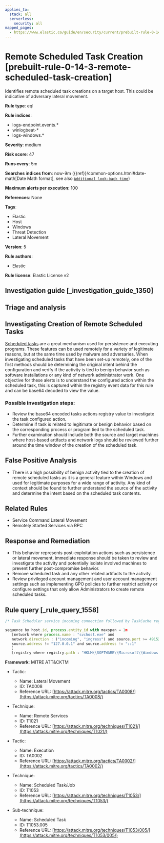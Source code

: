 ```yaml
---
applies_to:
  stack: all
  serverless:
    security: all
mapped_pages:
  - https://www.elastic.co/guide/en/security/current/prebuilt-rule-0-14-3-remote-scheduled-task-creation.html
---
```


# Remote Scheduled Task Creation [prebuilt-rule-0-14-3-remote-scheduled-task-creation]

Identifies remote scheduled task creations on a target host. This could be indicative of adversary lateral movement.

**Rule type**: eql

**Rule indices**:

* logs-endpoint.events.*
* winlogbeat-*
* logs-windows.*

**Severity**: medium

**Risk score**: 47

**Runs every**: 5m

**Searches indices from**: now-9m ({{ref}}/common-options.html#date-math[Date Math format], see also [`Additional look-back time`](docs-content://solutions/security/detect-and-alert/create-detection-rule.md#rule-schedule))

**Maximum alerts per execution**: 100

**References**: None

**Tags**:

* Elastic
* Host
* Windows
* Threat Detection
* Lateral Movement

**Version**: 5

**Rule authors**:

* Elastic

**Rule license**: Elastic License v2

## Investigation guide [_investigation_guide_1350]

## Triage and analysis

## Investigating Creation of Remote Scheduled Tasks

[Scheduled tasks](https://docs.microsoft.com/en-us/windows/win32/taskschd/about-the-task-scheduler) are a great mechanism used for persistence and executing programs. These features can
be used remotely for a variety of legitimate reasons, but at the same time used by malware and adversaries.
When investigating scheduled tasks that have been set-up remotely, one of the first methods should be determining the
original intent behind the configuration and verify if the activity is tied to benign behavior such as software installations or any kind
of network administrator work. One objective for these alerts is to understand the configured action within the scheduled
task, this is captured within the registry event data for this rule and can be base64 decoded to view the value.

### Possible investigation steps:
- Review the base64 encoded tasks actions registry value to investigate the task configured action.
- Determine if task is related to legitimate or benign behavior based on the corresponding process or program tied to the
scheduled task.
- Further examination should include both the source and target machines where host-based artifacts and network logs
should be reviewed further around the time window of the creation of the scheduled task.

## False Positive Analysis
- There is a high possibility of benign activity tied to the creation of remote scheduled tasks as it is a general feature
within Windows and used for legitimate purposes for a wide range of activity. Any kind of context should be found to
further understand the source of the activity and determine the intent based on the scheduled task contents.

## Related Rules
- Service Command Lateral Movement
- Remotely Started Services via RPC

## Response and Remediation
- This behavior represents post-exploitation actions such as persistence or lateral movement, immediate response should
be taken to review and investigate the activity and potentially isolate involved machines to prevent further post-compromise
behavior.
- Remove scheduled task and any other related artifacts to the activity.
- Review privileged account management and user account management settings such as implementing GPO policies to further
restrict activity or configure settings that only allow Administrators to create remote scheduled tasks.

## Rule query [_rule_query_1558]

```js
/* Task Scheduler service incoming connection followed by TaskCache registry modification  */

sequence by host.id, process.entity_id with maxspan = 1m
   [network where process.name : "svchost.exe" and
   network.direction : ("incoming", "ingress") and source.port >= 49152 and destination.port >= 49152 and
   source.address != "127.0.0.1" and source.address != "::1"
   ]
   [registry where registry.path : "HKLM\\SOFTWARE\\Microsoft\\Windows NT\\CurrentVersion\\Schedule\\TaskCache\\Tasks\\*\\Actions"]
```

**Framework**: MITRE ATT&CKTM

* Tactic:

    * Name: Lateral Movement
    * ID: TA0008
    * Reference URL: [https://attack.mitre.org/tactics/TA0008/](https://attack.mitre.org/tactics/TA0008/)

* Technique:

    * Name: Remote Services
    * ID: T1021
    * Reference URL: [https://attack.mitre.org/techniques/T1021/](https://attack.mitre.org/techniques/T1021/)

* Tactic:

    * Name: Execution
    * ID: TA0002
    * Reference URL: [https://attack.mitre.org/tactics/TA0002/](https://attack.mitre.org/tactics/TA0002/)

* Technique:

    * Name: Scheduled Task/Job
    * ID: T1053
    * Reference URL: [https://attack.mitre.org/techniques/T1053/](https://attack.mitre.org/techniques/T1053/)

* Sub-technique:

    * Name: Scheduled Task
    * ID: T1053.005
    * Reference URL: [https://attack.mitre.org/techniques/T1053/005/](https://attack.mitre.org/techniques/T1053/005/)



